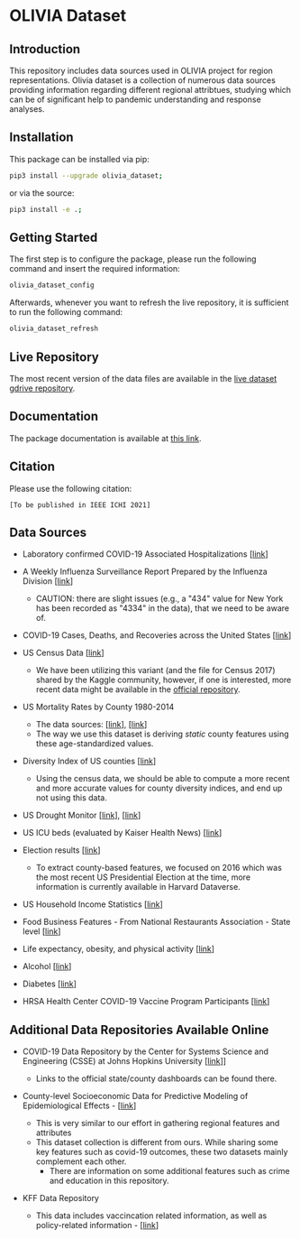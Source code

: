 # OLIVIA Dataset

## Introduction
This repository includes data sources used in OLIVIA project for region representations.
Olivia dataset is a collection of numerous data sources providing information regarding different regional attribtues,
studying which can be of significant help to pandemic understanding and response analyses.

## Installation
This package can be installed via pip:
```bash
pip3 install --upgrade olivia_dataset;
```

or via the source:
```bash
pip3 install -e .;
```

## Getting Started
The first step is to configure the package, please run the following command and insert the required information:

```bash
olivia_dataset_config
```

Afterwards, whenever you want to refresh the live repository, it is  sufficient to run the following command:

```bash
olivia_dataset_refresh
```

## Live Repository
The most recent version of the data files are available in the [live dataset gdrive repository](https://drive.google.com/drive/folders/1CfhgbPaWAvy_1FN8UqpMI6lGdL-6bJep?usp=sharing).

## Documentation
The package documentation is available at [this link](https://shayanfazeli.github.io/olivia_dataset/).

## Citation

Please use the following citation:
```
[To be published in IEEE ICHI 2021]
```

## Data Sources

* Laboratory confirmed COVID-19 Associated Hospitalizations [[link](https://gis.cdc.gov/grasp/covidnet/COVID19_5.html)]
* A Weekly Influenza Surveillance Report Prepared by the Influenza Division [[link](https://gis.cdc.gov/grasp/covidnet/COVID19_1.html)]
    * CAUTION: there are slight issues (e.g., a "434" value for New York has been recorded as "4334" in the data), that we need to be aware of.
* COVID-19 Cases, Deaths, and Recoveries across the United States [[link](https://coronavirus.1point3acres.com/)]
* US Census Data [[link](https://www.kaggle.com/muonneutrino/us-census-demographic-data)]
    * We have been utilizing this variant (and the file for Census 2017) shared by the Kaggle community, however,
      if one is interested, more recent data might be available in the [official repository](https://data.census.gov/).

* US Mortality Rates by County 1980-2014
    * The data sources: [[link](http://ghdx.healthdata.org/record/ihme-data/united-states-mortality-rates-county-1980-2014)], [[link](https://www.kaggle.com/IHME/us-countylevel-mortality/)]
    * The way we use this dataset is deriving *static* county features using these age-standardized values.

* Diversity Index of US counties [[link](https://www.kaggle.com/mikejohnsonjr/us-counties-diversity-index)]
    * Using the census data, we should be able to compute a more recent and more accurate values for county diversity indices, and
      end up not using this data.

* US Drought Monitor [[link](https://droughtmonitor.unl.edu/)], [[link](https://www.kaggle.com/us-drought-monitor/united-states-droughts-by-county)]

* US ICU beds (evaluated by Kaiser Health News) [[link](https://www.kaggle.com/jaimeblasco/icu-beds-by-county-in-the-us)]

* Election results [[link](https://dataverse.harvard.edu/dataset.xhtml?persistentId=doi:10.7910/DVN/VOQCHQ)]
    * To extract county-based features, we focused on 2016 which was the most recent US Presidential Election at the time,
      more information is currently available in Harvard Dataverse.

* US Household Income Statistics [[link](https://www.kaggle.com/goldenoakresearch/us-household-income-stats-geo-locations)]

* Food Business Features - From National Restaurants Association - State level [[link](https://restaurant.org/research/state)]

* Life expectancy, obesity, and physical activity [[link](http://www.healthdata.org/us-health/data-download)]

* Alcohol [[link](http://www.healthdata.org/us-health/data-download)]

* Diabetes [[link](http://www.healthdata.org/us-health/data-download)]

* HRSA Health Center COVID-19 Vaccine Program Participants [[link](https://www.hrsa.gov/coronavirus/health-center-program/participants)]


## Additional Data Repositories Available Online
* COVID-19 Data Repository by the Center for Systems Science and Engineering (CSSE) at Johns Hopkins University [[link](https://github.com/CSSEGISandData/COVID-19)]]
    * Links to the official state/county dashboards can be found there.
    
* County-level Socioeconomic Data for Predictive Modeling of Epidemiological Effects - [[link](https://github.com/JieYingWu/COVID-19_US_County-level_Summaries)]
    * This is very similar to our effort in gathering regional features and attributes
    * This dataset collection is different from ours. While sharing some key features such as covid-19 outcomes, these two datasets mainly complement each other. 
        * There are information on some additional features such as crime and education in this repository.
    
* KFF Data Repository
    * This data includes vaccincation related information, as well as policy-related information - [[link](https://github.com/KFFData/COVID-19-Data)]